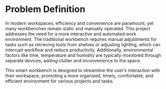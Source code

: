 # Problem Definition

In modern workspaces, efficiency and convenience are paramount, yet many workbenches remain static and manually operated. This project addresses the need for a more interactive and automated work environment. The traditional workbench requires manual adjustments for tasks such as retrieving tools from shelves or adjusting lighting, which can interrupt workflow and reduce productivity. Additionally, environmental factors like time, temperature and humidity are typically monitored through separate devices, adding clutter and inconvenience to the space.


This smart workbench is designed to streamline the user’s interaction with their workspace, promoting a more organized, timely, comfortable, and efficient environment for various projects and tasks.
